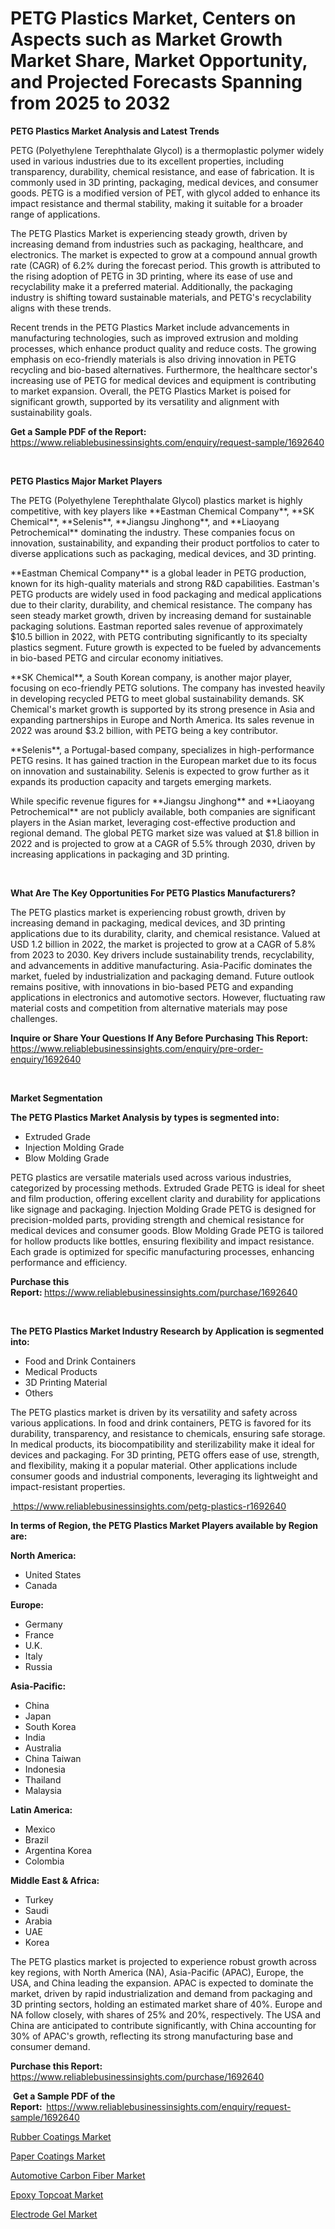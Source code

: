 <p><h1>PETG Plastics Market, Centers on Aspects such as Market Growth Market Share, Market Opportunity, and Projected Forecasts Spanning from 2025 to 2032</h1></p><p><strong>PETG Plastics Market Analysis and Latest Trends</strong></p>
<p><p>PETG (Polyethylene Terephthalate Glycol) is a thermoplastic polymer widely used in various industries due to its excellent properties, including transparency, durability, chemical resistance, and ease of fabrication. It is commonly used in 3D printing, packaging, medical devices, and consumer goods. PETG is a modified version of PET, with glycol added to enhance its impact resistance and thermal stability, making it suitable for a broader range of applications.</p><p>The PETG Plastics Market is experiencing steady growth, driven by increasing demand from industries such as packaging, healthcare, and electronics. The market is expected to grow at a compound annual growth rate (CAGR) of 6.2% during the forecast period. This growth is attributed to the rising adoption of PETG in 3D printing, where its ease of use and recyclability make it a preferred material. Additionally, the packaging industry is shifting toward sustainable materials, and PETG's recyclability aligns with these trends.</p><p>Recent trends in the PETG Plastics Market include advancements in manufacturing technologies, such as improved extrusion and molding processes, which enhance product quality and reduce costs. The growing emphasis on eco-friendly materials is also driving innovation in PETG recycling and bio-based alternatives. Furthermore, the healthcare sector's increasing use of PETG for medical devices and equipment is contributing to market expansion. Overall, the PETG Plastics Market is poised for significant growth, supported by its versatility and alignment with sustainability goals.</p></p>
<p><strong>Get a Sample PDF of the Report:&nbsp;</strong> <a href="https://www.reliablebusinessinsights.com/enquiry/request-sample/1692640?utm_campaign=63&utm_medium=2&utm_source=Github&utm_content=ia&utm_term=26012025&utm_id=petg-plastics">https://www.reliablebusinessinsights.com/enquiry/request-sample/1692640</a></p>
<p>&nbsp;</p>
<p><strong>PETG Plastics Major Market Players</strong></p>
<p><p>The PETG (Polyethylene Terephthalate Glycol) plastics market is highly competitive, with key players like **Eastman Chemical Company**, **SK Chemical**, **Selenis**, **Jiangsu Jinghong**, and **Liaoyang Petrochemical** dominating the industry. These companies focus on innovation, sustainability, and expanding their product portfolios to cater to diverse applications such as packaging, medical devices, and 3D printing.</p><p>**Eastman Chemical Company** is a global leader in PETG production, known for its high-quality materials and strong R&D capabilities. Eastman's PETG products are widely used in food packaging and medical applications due to their clarity, durability, and chemical resistance. The company has seen steady market growth, driven by increasing demand for sustainable packaging solutions. Eastman reported sales revenue of approximately $10.5 billion in 2022, with PETG contributing significantly to its specialty plastics segment. Future growth is expected to be fueled by advancements in bio-based PETG and circular economy initiatives.</p><p>**SK Chemical**, a South Korean company, is another major player, focusing on eco-friendly PETG solutions. The company has invested heavily in developing recycled PETG to meet global sustainability demands. SK Chemical's market growth is supported by its strong presence in Asia and expanding partnerships in Europe and North America. Its sales revenue in 2022 was around $3.2 billion, with PETG being a key contributor.</p><p>**Selenis**, a Portugal-based company, specializes in high-performance PETG resins. It has gained traction in the European market due to its focus on innovation and sustainability. Selenis is expected to grow further as it expands its production capacity and targets emerging markets.</p><p>While specific revenue figures for **Jiangsu Jinghong** and **Liaoyang Petrochemical** are not publicly available, both companies are significant players in the Asian market, leveraging cost-effective production and regional demand. The global PETG market size was valued at $1.8 billion in 2022 and is projected to grow at a CAGR of 5.5% through 2030, driven by increasing applications in packaging and 3D printing.</p></p>
<p>&nbsp;</p>
<p><strong>What Are The Key Opportunities For PETG Plastics Manufacturers?</strong></p>
<p><p>The PETG plastics market is experiencing robust growth, driven by increasing demand in packaging, medical devices, and 3D printing applications due to its durability, clarity, and chemical resistance. Valued at USD 1.2 billion in 2022, the market is projected to grow at a CAGR of 5.8% from 2023 to 2030. Key drivers include sustainability trends, recyclability, and advancements in additive manufacturing. Asia-Pacific dominates the market, fueled by industrialization and packaging demand. Future outlook remains positive, with innovations in bio-based PETG and expanding applications in electronics and automotive sectors. However, fluctuating raw material costs and competition from alternative materials may pose challenges.</p></p>
<p><strong>Inquire or Share Your Questions If Any Before Purchasing This Report:</strong> <a href="https://www.reliablebusinessinsights.com/enquiry/pre-order-enquiry/1692640?utm_campaign=63&utm_medium=2&utm_source=Github&utm_content=ia&utm_term=26012025&utm_id=petg-plastics">https://www.reliablebusinessinsights.com/enquiry/pre-order-enquiry/1692640</a></p>
<p>&nbsp;</p>
<p><strong>Market Segmentation</strong></p>
<p><strong>The PETG Plastics Market Analysis by types is segmented into:</strong></p>
<p><ul><li>Extruded Grade</li><li>Injection Molding Grade</li><li>Blow Molding Grade</li></ul></p>
<p><p>PETG plastics are versatile materials used across various industries, categorized by processing methods. Extruded Grade PETG is ideal for sheet and film production, offering excellent clarity and durability for applications like signage and packaging. Injection Molding Grade PETG is designed for precision-molded parts, providing strength and chemical resistance for medical devices and consumer goods. Blow Molding Grade PETG is tailored for hollow products like bottles, ensuring flexibility and impact resistance. Each grade is optimized for specific manufacturing processes, enhancing performance and efficiency.</p></p>
<p><strong>Purchase this Report:&nbsp;</strong><a href="https://www.reliablebusinessinsights.com/purchase/1692640?utm_campaign=63&utm_medium=2&utm_source=Github&utm_content=ia&utm_term=26012025&utm_id=petg-plastics">https://www.reliablebusinessinsights.com/purchase/1692640</a></p>
<p>&nbsp;</p>
<p><strong>The PETG Plastics Market Industry Research by Application is segmented into:</strong></p>
<p><ul><li>Food and Drink Containers</li><li>Medical Products</li><li>3D Printing Material</li><li>Others</li></ul></p>
<p><p>The PETG plastics market is driven by its versatility and safety across various applications. In food and drink containers, PETG is favored for its durability, transparency, and resistance to chemicals, ensuring safe storage. In medical products, its biocompatibility and sterilizability make it ideal for devices and packaging. For 3D printing, PETG offers ease of use, strength, and flexibility, making it a popular material. Other applications include consumer goods and industrial components, leveraging its lightweight and impact-resistant properties.</p></p>
<p><a href="https://www.reliablebusinessinsights.com/petg-plastics-r1692640?utm_campaign=63&utm_medium=2&utm_source=Github&utm_content=ia&utm_term=26012025&utm_id=petg-plastics">&nbsp;https://www.reliablebusinessinsights.com/petg-plastics-r1692640</a></p>
<p><strong>In terms of Region, the PETG Plastics Market Players available by Region are:</strong></p>
<p>
    <p> <strong> North America: </strong>
        <ul>
            <li>United States</li>
            <li>Canada</li>
        </ul>
        </p> 
    <p> <strong> Europe: </strong>
        <ul>
            <li>Germany</li>
            <li>France</li>
            <li>U.K.</li>
            <li>Italy</li>
            <li>Russia</li>
        </ul>
        </p> 
    <p> <strong> Asia-Pacific: </strong>
        <ul>
            <li>China</li>
            <li>Japan</li>
            <li>South Korea</li>
            <li>India</li>
            <li>Australia</li>
            <li>China Taiwan</li>
            <li>Indonesia</li>
            <li>Thailand</li>
            <li>Malaysia</li>
        </ul>
        </p> 
    <p> <strong> Latin America: </strong>
        <ul>
            <li>Mexico</li>
            <li>Brazil</li>
            <li>Argentina Korea</li>
            <li>Colombia</li>
        </ul>
        </p> 
    <p> <strong> Middle East & Africa: </strong>
        <ul>
            <li>Turkey</li>
            <li>Saudi</li>
            <li>Arabia</li>
            <li>UAE</li>
            <li>Korea</li>
        </ul>
    </p>
    </p>
<p><p>The PETG plastics market is projected to experience robust growth across key regions, with North America (NA), Asia-Pacific (APAC), Europe, the USA, and China leading the expansion. APAC is expected to dominate the market, driven by rapid industrialization and demand from packaging and 3D printing sectors, holding an estimated market share of 40%. Europe and NA follow closely, with shares of 25% and 20%, respectively. The USA and China are anticipated to contribute significantly, with China accounting for 30% of APAC's growth, reflecting its strong manufacturing base and consumer demand.</p></p>
<p><strong>Purchase this Report: </strong><a href="https://www.reliablebusinessinsights.com/purchase/1692640?utm_campaign=63&utm_medium=2&utm_source=Github&utm_content=ia&utm_term=26012025&utm_id=petg-plastics">https://www.reliablebusinessinsights.com/purchase/1692640</a></p>
<p>&nbsp;<strong>Get a Sample PDF of the Report:&nbsp;&nbsp;</strong><a href="https://www.reliablebusinessinsights.com/enquiry/request-sample/1692640?utm_campaign=63&utm_medium=2&utm_source=Github&utm_content=ia&utm_term=26012025&utm_id=petg-plastics">https://www.reliablebusinessinsights.com/enquiry/request-sample/1692640</a></p>
<p><strong></strong></p>
<p><p><a href="https://github.com/bornergabrielle89/Market-Research-Report-List-1/blob/main/rubber-coatings-market.md?utm_campaign=63&utm_medium=2&utm_source=Github&utm_content=ia&utm_term=26012025&utm_id=petg-plastics">Rubber Coatings Market</a></p><p><a href="https://github.com/toldenargelia86/Market-Research-Report-List-1/blob/main/paper-coatings-market.md?utm_campaign=63&utm_medium=2&utm_source=Github&utm_content=ia&utm_term=26012025&utm_id=petg-plastics">Paper Coatings Market</a></p><p><a href="https://github.com/wileonie19657/Market-Research-Report-List-1/blob/main/automotive-carbon-fiber-market.md?utm_campaign=63&utm_medium=2&utm_source=Github&utm_content=ia&utm_term=26012025&utm_id=petg-plastics">Automotive Carbon Fiber Market</a></p><p><a href="https://github.com/mcfred89/Market-Research-Report-List-1/blob/main/epoxy-topcoat-market.md?utm_campaign=63&utm_medium=2&utm_source=Github&utm_content=ia&utm_term=26012025&utm_id=petg-plastics">Epoxy Topcoat Market</a></p><p><a href="https://github.com/comasnickie/Market-Research-Report-List-1/blob/main/electrode-gel-market.md?utm_campaign=63&utm_medium=2&utm_source=Github&utm_content=ia&utm_term=26012025&utm_id=petg-plastics">Electrode Gel Market</a></p></p>
